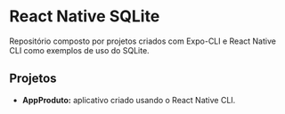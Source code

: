 # React Native SQLite
Repositório composto por projetos criados com Expo-CLI e React Native CLI como exemplos de uso do SQLite.

## Projetos
- <b>AppProduto:</b> aplicativo criado usando o React Native CLI.
